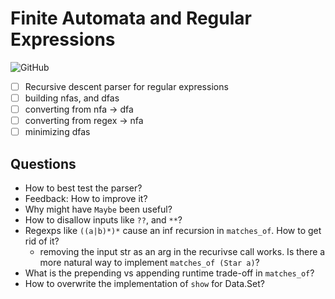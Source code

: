 # Finite Automata and Regular Expressions

![GitHub](https://img.shields.io/github/license/Directoire/under-construction-template)

- [ ] Recursive descent parser for regular expressions
- [ ] building nfas, and dfas
- [ ] converting from nfa -> dfa
- [ ] converting from regex -> nfa
- [ ] minimizing dfas

## Questions

- How to best test the parser?
- Feedback: How to improve it?
- Why might have `Maybe` been useful?
- How to disallow inputs like `??`, and `**`?
- Regexps like `((a|b)*)*` cause an inf recursion in `matches_of`. How to get rid of it?
    * removing the input str as an arg in the recurivse call works. 
      Is there a more natural way to implement `matches_of (Star a)`?
- What is the prepending vs appending runtime trade-off in `matches_of`?
- How to overwrite the implementation of `show` for Data.Set?